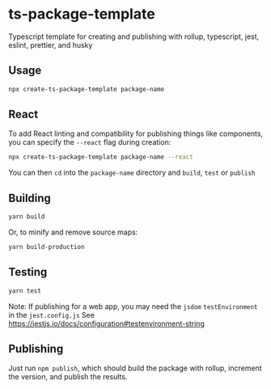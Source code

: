 # ts-package-template

Typescript template for creating and publishing with rollup, typescript, jest, eslint, prettier, and husky

## Usage

```sh
npx create-ts-package-template package-name
```

## React

To add React linting and compatibility for publishing things like components, you can specify the
`--react` flag during creation:

```sh
npx create-ts-package-template package-name --react
```

You can then `cd` into the `package-name` directory and `build`, `test` or `publish`

## Building

```sh
yarn build
```

Or, to minify and remove source maps:

```sh
yarn build-production
```

## Testing

```sh
yarn test
```

Note: If publishing for a web app, you may need the `jsdom` `testEnvironment` in the `jest.config.js`
See https://jestjs.io/docs/configuration#testenvironment-string

## Publishing

Just run `npm publish`, which should build the package with rollup, increment the version, and publish the results.
